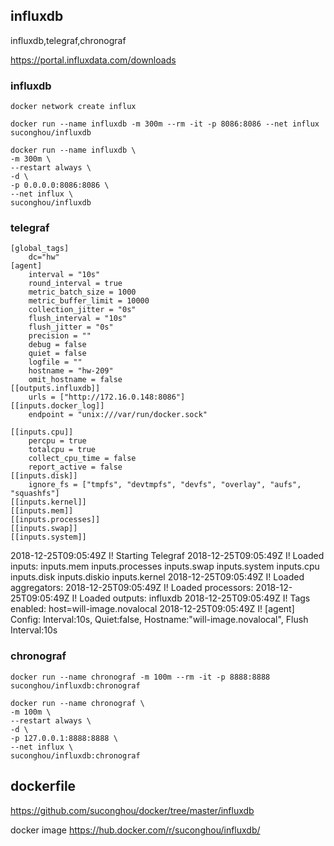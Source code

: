 ## influxdb

influxdb,telegraf,chronograf

https://portal.influxdata.com/downloads


### influxdb

```
docker network create influx
```



```
docker run --name influxdb -m 300m --rm -it -p 8086:8086 --net influx suconghou/influxdb
```



```
docker run --name influxdb \
-m 300m \
--restart always \
-d \
-p 0.0.0.0:8086:8086 \
--net influx \
suconghou/influxdb
```



### telegraf

```
[global_tags]
    dc="hw"
[agent]
    interval = "10s"
    round_interval = true
    metric_batch_size = 1000
    metric_buffer_limit = 10000
    collection_jitter = "0s"
    flush_interval = "10s"
    flush_jitter = "0s"
    precision = ""
    debug = false
    quiet = false
    logfile = ""
    hostname = "hw-209"
    omit_hostname = false
[[outputs.influxdb]]
    urls = ["http://172.16.0.148:8086"]
[[inputs.docker_log]]
    endpoint = "unix:///var/run/docker.sock"

[[inputs.cpu]]
    percpu = true
    totalcpu = true
    collect_cpu_time = false
    report_active = false
[[inputs.disk]]
    ignore_fs = ["tmpfs", "devtmpfs", "devfs", "overlay", "aufs", "squashfs"]
[[inputs.kernel]]
[[inputs.mem]]
[[inputs.processes]]
[[inputs.swap]]
[[inputs.system]]
```


2018-12-25T09:05:49Z I! Starting Telegraf 
2018-12-25T09:05:49Z I! Loaded inputs: inputs.mem inputs.processes inputs.swap inputs.system inputs.cpu inputs.disk inputs.diskio inputs.kernel
2018-12-25T09:05:49Z I! Loaded aggregators: 
2018-12-25T09:05:49Z I! Loaded processors: 
2018-12-25T09:05:49Z I! Loaded outputs: influxdb
2018-12-25T09:05:49Z I! Tags enabled: host=will-image.novalocal
2018-12-25T09:05:49Z I! [agent] Config: Interval:10s, Quiet:false, Hostname:"will-image.novalocal", Flush Interval:10s


### chronograf

```
docker run --name chronograf -m 100m --rm -it -p 8888:8888 suconghou/influxdb:chronograf
```

```
docker run --name chronograf \
-m 100m \
--restart always \
-d \
-p 127.0.0.1:8888:8888 \
--net influx \
suconghou/influxdb:chronograf
```


## dockerfile

https://github.com/suconghou/docker/tree/master/influxdb


docker image  https://hub.docker.com/r/suconghou/influxdb/

